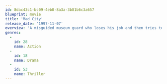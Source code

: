 ```yaml
---
id: 8dac43c1-bc09-4eb0-8a3a-3b81b6c3a657
blueprint: movie
title: 'Mad City'
release_date: '1997-11-07'
overview: 'A misguided museum guard who loses his job and then tries to get it back at gunpoint is thrown into the fierce world of ratings-driven TV gone mad.'
genres:
  -
    id: 28
    name: Action
  -
    id: 18
    name: Drama
  -
    id: 53
    name: Thriller
---
```

